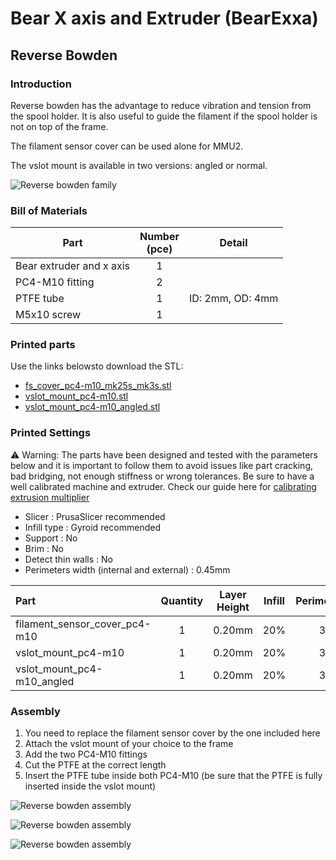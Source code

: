 # Bear X axis and Extruder (BearExxa)

## Reverse Bowden

### Introduction

Reverse bowden has the advantage to reduce vibration and tension from the spool holder. It is also useful to guide the filament if the spool holder is not on top of the frame.

The filament sensor cover can be used alone for MMU2.

The vslot mount is available in two versions: angled or normal.

![Reverse bowden family](all_together.jpg)


### Bill of Materials

| Part     | Number<br>(pce) | Detail |
|----------|:---------------:|--------|
| Bear extruder and x axis| 1 | |
| PC4-M10 fitting | 2 | |
| PTFE tube | 1 | ID: 2mm, OD: 4mm |
| M5x10 screw | 1 | |


### Printed parts

Use the links belowsto download the STL:
  * [fs_cover_pc4-m10_mk25s_mk3s.stl](printed_parts/fs_cover_pc4-m10_mk25s_mk3s.stl?raw=true)
  * [vslot_mount_pc4-m10.stl](printed_parts/vslot_mount_pc4-m10.stl?raw=true)
  * [vslot_mount_pc4-m10_angled.stl](printed_parts/vslot_mount_pc4-m10_angled?raw=true)


### Printed Settings

:warning: Warning: The parts have been designed and tested with the parameters below and it is important to follow them to avoid issues like part cracking, bad bridging, not enough stiffness or wrong tolerances. Be sure to have a well calibrated machine and extruder. Check our guide here for [calibrating extrusion multiplier](https://guides.bear-lab.com/Guide/Extrusion+multiplier+and+filament+diameter/8?lang=en)

  * Slicer : PrusaSlicer recommended
  * Infill type : Gyroid recommended
  * Support : No
  * Brim : No
  * Detect thin walls : No
  * Perimeters width (internal and external) : 0.45mm

| Part | Quantity | Layer Height | Infill | Perimeters | Top/Bottom Layers |
|:----|:----:|:----:|:----:|:----:|:----:|
| filament_sensor_cover_pc4-m10 | 1 | 0.20mm | 20% | 3 | 5 |
| vslot_mount_pc4-m10 | 1 | 0.20mm | 20% | 3 | 5 |
| vslot_mount_pc4-m10_angled | 1 | 0.20mm | 20% | 3 | 5 |



### Assembly

1. You need to replace the filament sensor cover by the one included here
1. Attach the vslot mount of your choice to the frame
1. Add the two PC4-M10 fittings
1. Cut the PTFE at the correct length
1. Insert the PTFE tube inside both PC4-M10 (be sure that the PTFE is fully inserted inside the vslot mount)

![Reverse bowden assembly](assembly/assembly_01.jpg)

![Reverse bowden assembly](assembly/assembly_02.jpg)

![Reverse bowden assembly](assembly/assembly_03.jpg)
